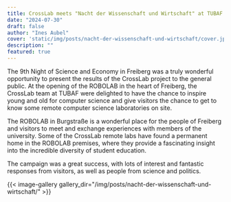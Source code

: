 ```yaml
---
title: CrossLab meets "Nacht der Wissenschaft und Wirtschaft" at TUBAF
date: "2024-07-30"
draft: false
author: "Ines Aubel"
cover: 'static/img/posts/nacht-der-wissenschaft-und-wirtschaft/cover.jpg'
description: ""
featured: true
---
```


The 9th Night of Science and Economy in Freiberg was a truly wonderful opportunity to present the results of the CrossLab project to the general public. At the opening of the ROBOLAB in the heart of Freiberg, the CrossLab team at TUBAF were delighted to have the chance to inspire young and old for computer science and give visitors the chance to get to know some remote computer science laboratories on site.

The ROBOLAB in Burgstraße is a wonderful place for the people of Freiberg and visitors to meet and exchange experiences with members of the university. Some of the CrossLab remote labs have found a permanent home in the ROBOLAB premises, where they provide a fascinating insight into the incredible diversity of student education.

The campaign was a great success, with lots of interest and fantastic responses from visitors, as well as people from science and politics.

{{< image-gallery gallery_dir="/img/posts/nacht-der-wissenschaft-und-wirtschaft/" >}}
